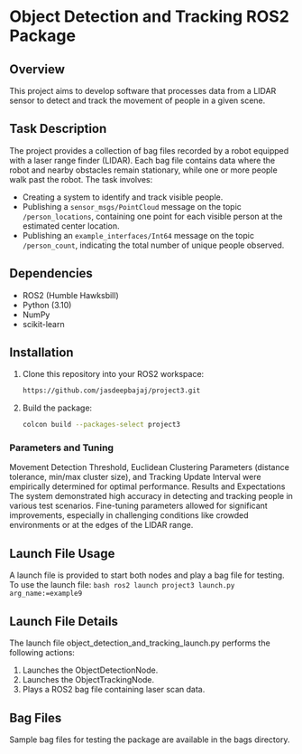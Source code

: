 # Object Detection and Tracking ROS2 Package

## Overview
This project aims to develop software that processes data from a LIDAR sensor to detect and track the movement of people in a given scene. 

## Task Description
The project provides a collection of bag files recorded by a robot equipped with a laser range finder (LIDAR). Each bag file contains data where the robot and nearby obstacles remain stationary, while one or more people walk past the robot. The task involves:

- Creating a system to identify and track visible people.
- Publishing a `sensor_msgs/PointCloud` message on the topic `/person_locations`, containing one point for each visible person at the estimated center location.
- Publishing an `example_interfaces/Int64` message on the topic `/person_count`, indicating the total number of unique people observed.

## Dependencies
- ROS2 (Humble Hawksbill)
- Python (3.10)
- NumPy
- scikit-learn

## Installation
1. Clone this repository into your ROS2 workspace:
    ```bash
    https://github.com/jasdeepbajaj/project3.git
    ```
2. Build the package:
    ```bash
    colcon build --packages-select project3
    ```
### Parameters and Tuning
Movement Detection Threshold, Euclidean Clustering Parameters (distance tolerance, min/max cluster size), and Tracking Update Interval were empirically determined for optimal performance.
Results and Expectations
The system demonstrated high accuracy in detecting and tracking people in various test scenarios. Fine-tuning parameters allowed for significant improvements, especially in challenging conditions like crowded environments or at the edges of the LIDAR range.
   
## Launch File Usage

A launch file is provided to start both nodes and play a bag file for testing. To use the launch file:
    ```bash
    ros2 launch project3 launch.py arg_name:=example9
    ```

## Launch File Details

The launch file object_detection_and_tracking_launch.py performs the following actions:

1.    Launches the ObjectDetectionNode.
2.    Launches the ObjectTrackingNode.
3.    Plays a ROS2 bag file containing laser scan data.

## Bag Files

Sample bag files for testing the package are available in the bags directory.
